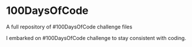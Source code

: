 # 100DaysOfCode
A full repository of #100DaysOfCode challenge files

I embarked on #100DaysOfCode challenge to stay consistent with coding.

